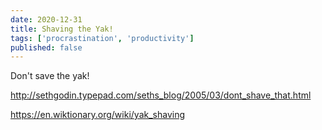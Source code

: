 ```yaml
---
date: 2020-12-31
title: Shaving the Yak!
tags: ['procrastination', 'productivity']
published: false
---
```


Don't save the yak!

http://sethgodin.typepad.com/seths_blog/2005/03/dont_shave_that.html

https://en.wiktionary.org/wiki/yak_shaving

